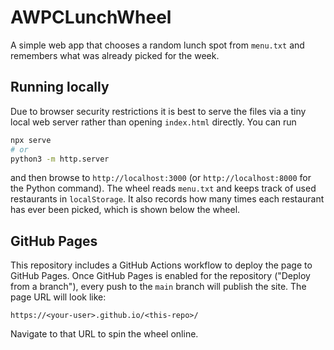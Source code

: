 # AWPCLunchWheel

A simple web app that chooses a random lunch spot from `menu.txt` and remembers what was already picked for the week.

## Running locally
Due to browser security restrictions it is best to serve the files via a tiny
local web server rather than opening `index.html` directly. You can run

```bash
npx serve
# or
python3 -m http.server
```

and then browse to `http://localhost:3000` (or `http://localhost:8000` for the
Python command). The wheel reads `menu.txt` and keeps track of used restaurants
in `localStorage`. It also records how many times each restaurant has ever been
picked, which is shown below the wheel.

## GitHub Pages
This repository includes a GitHub Actions workflow to deploy the page to GitHub Pages. Once GitHub Pages is enabled for the repository ("Deploy from a branch"), every push to the `main` branch will publish the site. The page URL will look like:

```
https://<your-user>.github.io/<this-repo>/
```

Navigate to that URL to spin the wheel online.
